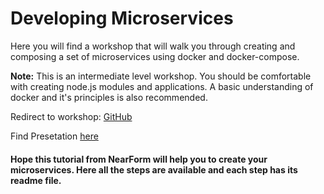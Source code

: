 # Developing Microservices
Here you will find a workshop that will walk you through creating and composing a set of
microservices using docker and docker-compose.

__Note:__ This is an intermediate level workshop. You should be comfortable
with creating node.js modules and applications. A basic understanding of docker
and it's principles is also recommended.


Redirect to workshop: [GitHub](https://github.com/nearform/developing-microservices)

Find Presetation [here](https://github.com/nearform/developing-microservices/blob/master/assets/presentation.pptx)

#### Hope this tutorial from NearForm will help you to create your microservices. Here all the steps are available and each step has its readme file.
